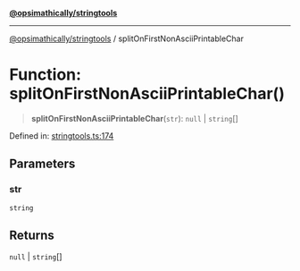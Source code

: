 [**@opsimathically/stringtools**](../README.md)

***

[@opsimathically/stringtools](../README.md) / splitOnFirstNonAsciiPrintableChar

# Function: splitOnFirstNonAsciiPrintableChar()

> **splitOnFirstNonAsciiPrintableChar**(`str`): `null` \| `string`[]

Defined in: [stringtools.ts:174](https://github.com/opsimathically/stringtools/blob/be6279cb127c5f8c1596ccd40cdd74eea6133fed/src/stringtools.ts#L174)

## Parameters

### str

`string`

## Returns

`null` \| `string`[]
